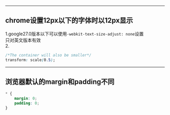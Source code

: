 
---
## chrome设置12px以下的字体时以12px显示
1.google27.0版本以下可以使用```-webkit-text-size-adjust: none```设置  
只对英文版本有效  
2.
```css
/*The container will also be smaller*/
transform: scale(0.5);
```

---
## 浏览器默认的margin和padding不同
```css
* {
    margin: 0;
    padding: 0;
}
```